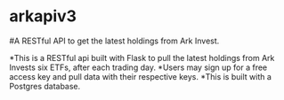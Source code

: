 # arkapiv3
#A RESTful API to get the latest holdings from Ark Invest. 

*This is a RESTful api built with Flask to pull the latest holdings from Ark Invests six ETFs, after each trading day. 
*Users may sign up for a free access key and pull data with their respective keys. 
*This is built with a Postgres database. 
